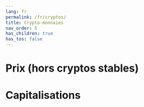 ```yaml
---
lang: fr
permalink: /fr/cryptos/
title: Crypto-monnaies
nav_order: 5
has_children: true
has_tos: false
---
```


# Prix (hors cryptos stables)

<script src="https://widgets.coingecko.com/coingecko-coin-compare-chart-widget.js"></script>
<coingecko-coin-compare-chart-widget coin-ids="cardano,bitcoin,pancakeswap-token,ethereum,midas" currency="eur" locale="fr"></coingecko-coin-compare-chart-widget>


# Capitalisations

<script src="https://widgets.coingecko.com/coingecko-coin-heatmap-widget.js"></script>
<coingecko-coin-heatmap-widget height="450" locale="fr"></coingecko-coin-heatmap-widget>
